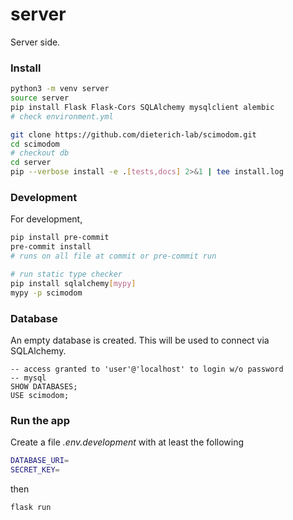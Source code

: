 # server

Server side.

### Install

```bash
python3 -m venv server
source server
pip install Flask Flask-Cors SQLAlchemy mysqlclient alembic
# check environment.yml
```

```bash
git clone https://github.com/dieterich-lab/scimodom.git
cd scimodom
# checkout db
cd server
pip --verbose install -e .[tests,docs] 2>&1 | tee install.log
```

### Development

For development,

```bash
pip install pre-commit
pre-commit install
# runs on all file at commit or pre-commit run
```

```bash
# run static type checker
pip install sqlalchemy[mypy]
mypy -p scimodom
```

### Database

An empty database is created. This will be used to connect via SQLAlchemy.

```mysql
-- access granted to 'user'@'localhost' to login w/o password
-- mysql
SHOW DATABASES;
USE scimodom;
```

### Run the app

Create a file _.env.development_ with at least the following

```bash
DATABASE_URI=
SECRET_KEY=
```

then

```bash
flask run
```
